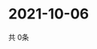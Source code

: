 # 2021-10-06
  共 0条

  <!-- BEGIN -->
  <!-- 最后更新时间Wed Oct 06 2021 03:03:33 GMT+0000 (Coordinated Universal Time) -->
  
  <!-- END -->
  
  